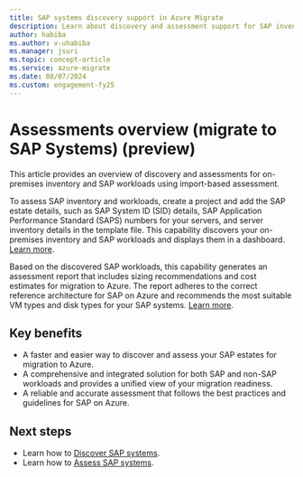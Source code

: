 ```yaml
---
title: SAP systems discovery support in Azure Migrate
description: Learn about discovery and assessment support for SAP inventory and workloads.
author: habiba
ms.author: v-uhabiba
ms.manager: jsuri
ms.topic: concept-article
ms.service: azure-migrate
ms.date: 08/07/2024
ms.custom: engagement-fy25
---
```


# Assessments overview (migrate to SAP Systems) (preview)

This article provides an overview of discovery and assessments for on-premises inventory and SAP workloads using import-based assessment.

To assess SAP inventory and workloads, create a project and add the SAP estate details, such as SAP System ID (SID) details, SAP Application Performance Standard (SAPS) numbers for your servers, and server inventory details in the template file. This capability discovers your on-premises inventory and SAP workloads and displays them in a dashboard. [Learn more](./tutorial-discover-sap-systems.md). 

Based on the discovered SAP workloads, this capability generates an assessment report that includes sizing recommendations and cost estimates for migration to Azure. The report adheres to the correct reference architecture for SAP on Azure and recommends the most suitable VM types and disk types for your SAP systems. [Learn more](./tutorial-assess-sap-systems.md).

## Key benefits

-    A faster and easier way to discover and assess your SAP estates for migration to Azure.
- A comprehensive and integrated solution for both SAP and non-SAP workloads and provides a unified view of your migration readiness.
- A reliable and accurate assessment that follows the best practices and guidelines for SAP on Azure.


## Next steps

* Learn how to [Discover SAP systems](./tutorial-discover-sap-systems.md).
* Learn how to [Assess SAP systems](./tutorial-assess-sap-systems.md).
